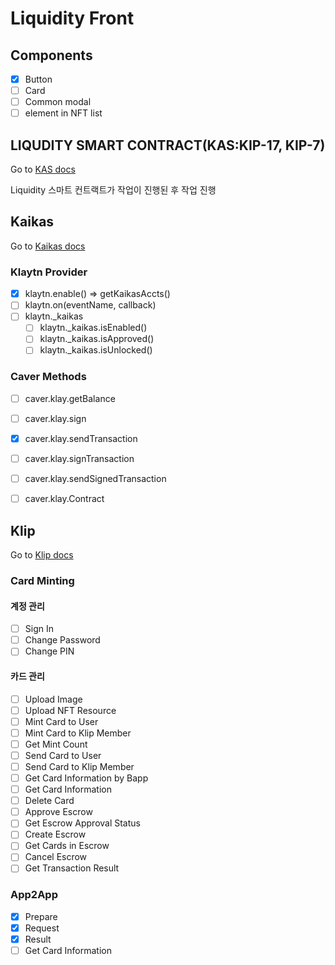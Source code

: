 # Liquidity Front

## Components

- [x] Button
- [ ] Card
- [ ] Common modal
- [ ] element in NFT list

## LIQUDITY SMART CONTRACT(KAS:KIP-17, KIP-7)

Go to [KAS docs](https://docs.klaytnapi.com/)

Liquidity 스마트 컨트랙트가 작업이 진행된 후 작업 진행

## Kaikas

Go to [Kaikas docs](https://docs.kaikas.io/)

### Klaytn Provider

- [x] klaytn.enable() => getKaikasAccts()
- [ ] klaytn.on(eventName, callback)
- [ ] klaytn._kaikas
    - [ ] klaytn._kaikas.isEnabled()
    - [ ] klaytn._kaikas.isApproved()
    - [ ] klaytn._kaikas.isUnlocked()

### Caver Methods

- [ ] caver.klay.getBalance
- [ ] caver.klay.sign
- [x] caver.klay.sendTransaction
- [ ] caver.klay.signTransaction
- [ ] caver.klay.sendSignedTransaction
- [ ] caver.klay.Contract


## Klip

Go to [Klip docs](https://docs.klipwallet.com/)

### Card Minting

#### 계정 관리
- [ ] Sign In
- [ ] Change Password
- [ ] Change PIN

#### 카드 관리
- [ ] Upload Image
- [ ] Upload NFT Resource
- [ ] Mint Card to User
- [ ] Mint Card to Klip Member
- [ ] Get Mint Count
- [ ] Send Card to User
- [ ] Send Card to Klip Member
- [ ] Get Card Information by Bapp
- [ ] Get Card Information
- [ ] Delete Card
- [ ] Approve Escrow
- [ ] Get Escrow Approval Status
- [ ] Create Escrow
- [ ] Get Cards in Escrow
- [ ] Cancel Escrow
- [ ] Get Transaction Result

### App2App
- [x] Prepare
- [x] Request
- [x] Result
- [ ] Get Card Information